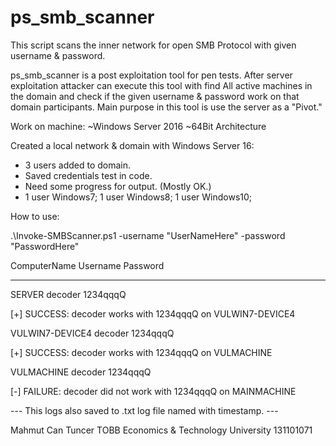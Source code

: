 # ps_smb_scanner

This script scans the inner network for open SMB Protocol with given username & password.





ps_smb_scanner is a post exploitation tool for pen tests. 
After server exploitation attacker can execute this tool with find All active machines in the domain and check if the given username & password work on that domain participants. Main purpose in this tool is use the server as a "Pivot."


Work on machine:
	~Windows Server 2016
	~64Bit Architecture

Created a local network & domain with Windows Server 16:
  - 3 users added to domain. 
  - Saved credentials test in code. 
  - Need some progress for output. (Mostly OK.)  
  - 1 user Windows7; 1 user Windows8; 1 user Windows10;



How to use:



.\Invoke-SMBScanner.ps1 -username "UserNameHere" -password "PasswordHere"

ComputerName    Username Password
------------    -------- --------

SERVER          decoder  1234qqqQ

[+] SUCCESS: decoder works with 1234qqqQ on VULWIN7-DEVICE4

VULWIN7-DEVICE4 decoder  1234qqqQ

[+] SUCCESS: decoder works with 1234qqqQ on VULMACHINE

VULMACHINE      decoder  1234qqqQ

[-] FAILURE: decoder did not work with 1234qqqQ on MAINMACHINE




--- This logs also saved to .txt log file named with timestamp. ---



  
Mahmut Can Tuncer
TOBB Economics & Technology University
131101071
